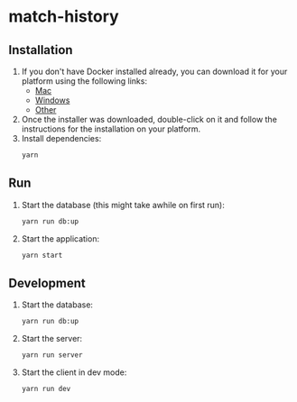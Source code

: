 # match-history

## Installation

1.  If you don't have Docker installed already, you can download it for your platform using the following links:
    * [Mac](https://store.docker.com/editions/community/docker-ce-desktop-mac)
    * [Windows](https://store.docker.com/editions/community/docker-ce-desktop-windows)
    * [Other](https://www.docker.com/get-docker)
2.  Once the installer was downloaded, double-click on it and follow the instructions for the installation on your platform.
3.  Install dependencies:
    ```bash
    yarn
    ```

## Run

1.  Start the database (this might take awhile on first run):
    ```bash
    yarn run db:up
    ```
2.  Start the application:
    ```bash
    yarn start
    ```

## Development

1.  Start the database:
    ```bash
    yarn run db:up
    ```
2.  Start the server:
    ```bash
    yarn run server
    ```
3.  Start the client in dev mode:
    ```bash
    yarn run dev
    ```
